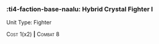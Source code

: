 ### :ti4-faction-base-naalu: **Hybrid Crystal Fighter I**

Unit Type: Fighter 

<span style="font-variant:small-caps;">Cost</span> 1(x2) __|__ <span style="font-variant:small-caps;">Combat</span> 8
